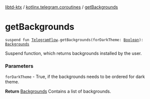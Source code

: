 [libtd-ktx](../index.md) / [kotlinx.telegram.coroutines](index.md) / [getBackgrounds](./get-backgrounds.md)

# getBackgrounds

`suspend fun `[`TelegramFlow`](../kotlinx.telegram.core/-telegram-flow/index.md)`.getBackgrounds(forDarkTheme: `[`Boolean`](https://kotlinlang.org/api/latest/jvm/stdlib/kotlin/-boolean/index.html)`): `[`Backgrounds`](https://tdlibx.github.io/td/docs/org/drinkless/td/libcore/telegram/TdApi.Backgrounds.html)

Suspend function, which returns backgrounds installed by the user.

### Parameters

`forDarkTheme` - True, if the backgrounds needs to be ordered for dark theme.

**Return**
[Backgrounds](https://tdlibx.github.io/td/docs/org/drinkless/td/libcore/telegram/TdApi.Backgrounds.html) Contains a list of backgrounds.

